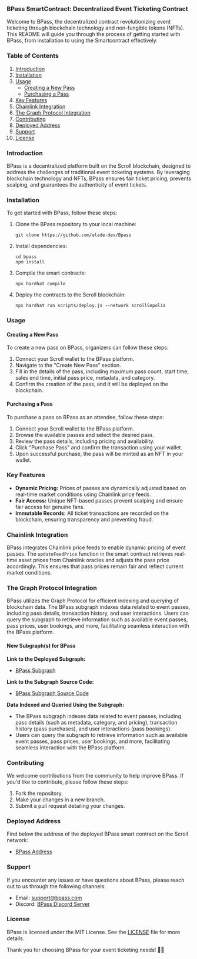 ### BPass SmartContract: Decentralized Event Ticketing Contract

Welcome to BPass, the decentralized contract revolutionizing event ticketing through blockchain technology and non-fungible tokens (NFTs). This README will guide you through the process of getting started with BPass, from installation to using the Smartcontract effectively.

### Table of Contents
1. [Introduction](#introduction)
2. [Installation](#installation)
3. [Usage](#usage)
    - [Creating a New Pass](#creating-a-new-pass)
    - [Purchasing a Pass](#purchasing-a-pass)
4. [Key Features](#key-features)
5. [Chainlink Integration](#chainlink-integration)
6. [The Graph Protocol Integration](#the-graph-protocol-integration)
7. [Contributing](#contributing)
8. [Deployed Address](#deployed-address)
9. [Support](#support)
10. [License](#license)

### Introduction
BPass is a decentralized platform built on the Scroll blockchain, designed to address the challenges of traditional event ticketing systems. By leveraging blockchain technology and NFTs, BPass ensures fair ticket pricing, prevents scalping, and guarantees the authenticity of event tickets.

### Installation
To get started with BPass, follow these steps:

1. Clone the BPass repository to your local machine:
   ```
   git clone https://github.com/alade-dev/Bpass
   ```

2. Install dependencies:
   ```
   cd bpass
   npm install
   ```

3. Compile the smart contracts:
   ```
   npx hardhat compile
   ```

4. Deploy the contracts to the Scroll blockchain:
   ```
   npx hardhat run scripts/deploy.js --network scrollSepolia
   ```

### Usage
#### Creating a New Pass
To create a new pass on BPass, organizers can follow these steps:

1. Connect your Scroll wallet to the BPass platform.
2. Navigate to the "Create New Pass" section.
3. Fill in the details of the pass, including maximum pass count, start time, sales end time, initial pass price, metadata, and category.
4. Confirm the creation of the pass, and it will be deployed on the blockchain.

#### Purchasing a Pass
To purchase a pass on BPass as an attendee, follow these steps:

1. Connect your Scroll wallet to the BPass platform.
2. Browse the available passes and select the desired pass.
3. Review the pass details, including pricing and availability.
4. Click "Purchase Pass" and confirm the transaction using your wallet.
5. Upon successful purchase, the pass will be minted as an NFT in your wallet.

### Key Features
- **Dynamic Pricing:** Prices of passes are dynamically adjusted based on real-time market conditions using Chainlink price feeds.
- **Fair Access:** Unique NFT-based passes prevent scalping and ensure fair access for genuine fans.
- **Immutable Records:** All ticket transactions are recorded on the blockchain, ensuring transparency and preventing fraud.

### Chainlink Integration
BPass integrates Chainlink price feeds to enable dynamic pricing of event passes. The `updateFeedPrice` function in the smart contract retrieves real-time asset prices from Chainlink oracles and adjusts the pass price accordingly. This ensures that pass prices remain fair and reflect current market conditions.

### The Graph Protocol Integration
BPass utilizes the Graph Protocol for efficient indexing and querying of blockchain data. The BPass subgraph indexes data related to event passes, including pass details, transaction history, and user interactions. Users can query the subgraph to retrieve information such as available event passes, pass prices, user bookings, and more, facilitating seamless interaction with the BPass platform.

#### New Subgraph(s) for BPass

**Link to the Deployed Subgraph:**
- [BPass Subgraph](https://thegraph.com/studio/subgraph/bpass)

**Link to the Subgraph Source Code:**
- [BPass Subgraph Source Code](../hardhat/bpass)

**Data Indexed and Queried Using the Subgraph:**
- The BPass subgraph indexes data related to event passes, including pass details (such as metadata, category, and pricing), transaction history (pass purchases), and user interactions (pass bookings). 
- Users can query the subgraph to retrieve information such as available event passes, pass prices, user bookings, and more, facilitating seamless interaction with the BPass platform.

### Contributing
We welcome contributions from the community to help improve BPass. If you'd like to contribute, please follow these steps:
1. Fork the repository.
2. Make your changes in a new branch.
3. Submit a pull request detailing your changes.

### Deployed Address

Find below the address of the deployed BPass smart contract on the Scroll network:

- [BPass Address](https://sepolia.scrollscan.com/address/0xD05E461F5CE3D721d614aD881FcB73cCA74D61D4#code)

### Support
If you encounter any issues or have questions about BPass, please reach out to us through the following channels:
- Email: support@bpass.com
- Discord: [BPass Discord Server](https://discord.gg/bpass)

### License
BPass is licensed under the MIT License. See the [LICENSE](../hardhat/LICENSE.md) file for more details.

Thank you for choosing BPass for your event ticketing needs! 🎫🚀
